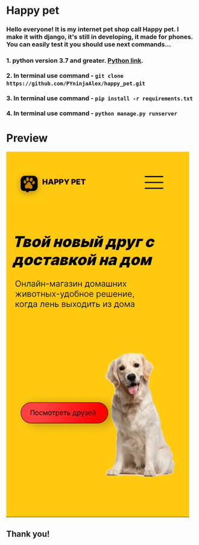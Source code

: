 # Happy pet

### Hello everyone! It is my internet pet shop call Happy pet. I make it with django, it's still in developing, it made for phones. You can easily test it you should use next commands...

### 1. python version 3.7 and greater. [Python link](https://www.python.org/ "Python download."). <br> <br> 2. In terminal use command - `git clone https://github.com/PYninjaAlex/happy_pet.git` <br> <br>  3. In terminal use command - `pip install -r requirements.txt` <br> <br> 4. In terminal use command - `python manage.py runserver`

# Preview

![image](static/img/Happy%20pet.png)

## Thank you!